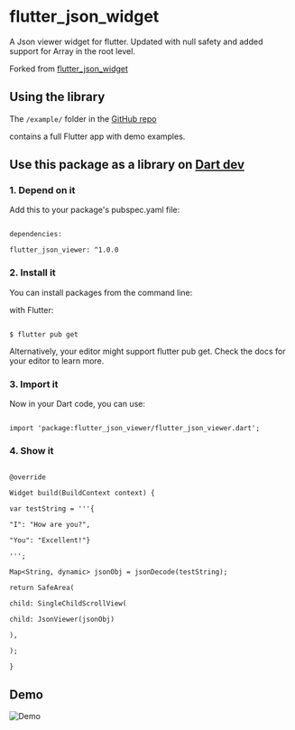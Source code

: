 # flutter_json_widget

A Json viewer widget for flutter. Updated with null safety and added support for Array in the root level.

Forked from [flutter_json_widget](https://github.com/demdog/flutter_json_widget)

## Using the library

The `/example/` folder in the [GitHub repo](https://github.com/mayankkushal/flutter_json_viewer)

contains a full Flutter app with demo examples.

## Use this package as a library on [Dart dev](https://pub.dev/packages/flutter_json_widget)

### 1. Depend on it

Add this to your package's pubspec.yaml file:

```

dependencies:

flutter_json_viewer: ^1.0.0

```

### 2. Install it

You can install packages from the command line:

with Flutter:

```

$ flutter pub get

```

Alternatively, your editor might support flutter pub get. Check the docs for your editor to learn more.

### 3. Import it

Now in your Dart code, you can use:

```

import 'package:flutter_json_viewer/flutter_json_viewer.dart';

```

### 4. Show it

```

@override

Widget build(BuildContext context) {

var testString = '''{

"I": "How are you?",

"You": "Excellent!"}

''';

Map<String, dynamic> jsonObj = jsonDecode(testString);

return SafeArea(

child: SingleChildScrollView(

child: JsonViewer(jsonObj)

),

);

}

```

## Demo

![Demo](https://github.com/mayankkushal/flutter_json_viewer/blob/master/example.gif)
